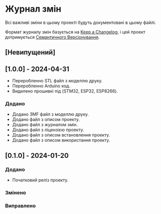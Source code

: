 # Журнал змін

Всі важливі зміни в цьому проекті будуть документовані в цьому файлі.

Формат журналу змін базується на [Keep a Changelog](https://keepachangelog.com/),
і цей проект дотримується [Семантичного Версіонування](https://semver.org/).

## [Невипущений]

## [1.0.0] - 2024-04-31

- Переробленно STL файл з моделлю друку.
- Переробленно Arduino код.
- Видилено прошивкі під (STM32, ESP32, ESP8266).

### Додано

- Додано 3MF файл з моделлю друку.
- Додано файл з описом проекту.
- Додано файл з журналом змін.
- Додано файл з ліцензією проекту.
- Додано файл з описом встановлення проекту.
- Додано файл з описом використання проекту.

## [0.1.0] - 2024-01-20

### Додано

- Початковий реліз проекту.

### Змінено

### Виправлено
